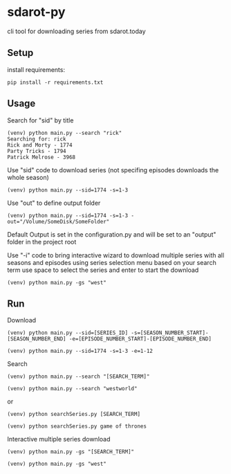 # sdarot-py
cli tool for downloading series from sdarot.today

## Setup
install requirements:
```
pip install -r requirements.txt
```

## Usage
Search for "sid" by title
```
(venv) python main.py --search "rick"
Searching for: rick
Rick and Morty - 1774
Party Tricks - 1794
Patrick Melrose - 3968
```
Use "sid" code to download series (not specifing episodes downloads the whole season)
```
(venv) python main.py --sid=1774 -s=1-3
```

Use "out" to define output folder
```
(venv) python main.py --sid=1774 -s=1-3 -out="/Volume/SomeDisk/SomeFolder"
```

Default Output is set in the configuration.py and will be set to an "output" folder in the project root

Use "-i" code to bring interactive wizard to download multiple series with all seasons and episodes using series selection menu based on your search term
use space to select the series and enter to start the download
```
(venv) python main.py -gs "west"
```


## Run
Download
```
(venv) python main.py --sid=[SERIES_ID] -s=[SEASON_NUMBER_START]-[SEASON_NUMBER_END] -e=[EPISODE_NUMBER_START]-[EPISODE_NUMBER_END]
```
```
(venv) python main.py --sid=1774 -s=1-3 -e=1-12
```

Search
```
(venv) python main.py --search "[SEARCH_TERM]"
```
```
(venv) python main.py --search "westworld"
```
or
```
(venv) python searchSeries.py [SEARCH_TERM]
```
```
(venv) python searchSeries.py game of thrones
```
Interactive multiple series download 
```
(venv) python main.py -gs "[SEARCH_TERM]"
```
```
(venv) python main.py -gs "west"
```